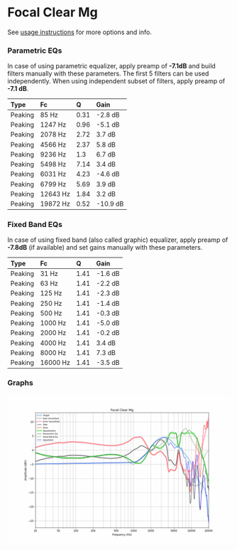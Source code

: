 # Focal Clear Mg
See [usage instructions](https://github.com/jaakkopasanen/AutoEq#usage) for more options and info.

### Parametric EQs
In case of using parametric equalizer, apply preamp of **-7.1dB** and build filters manually
with these parameters. The first 5 filters can be used independently.
When using independent subset of filters, apply preamp of **-7.1 dB**.

| Type    | Fc       |    Q | Gain     |
|:--------|:---------|:-----|:---------|
| Peaking | 85 Hz    | 0.31 | -2.8 dB  |
| Peaking | 1247 Hz  | 0.96 | -5.1 dB  |
| Peaking | 2078 Hz  | 2.72 | 3.7 dB   |
| Peaking | 4566 Hz  | 2.37 | 5.8 dB   |
| Peaking | 9236 Hz  | 1.3  | 6.7 dB   |
| Peaking | 5498 Hz  | 7.14 | 3.4 dB   |
| Peaking | 6031 Hz  | 4.23 | -4.6 dB  |
| Peaking | 6799 Hz  | 5.69 | 3.9 dB   |
| Peaking | 12643 Hz | 1.84 | 3.2 dB   |
| Peaking | 19872 Hz | 0.52 | -10.9 dB |

### Fixed Band EQs
In case of using fixed band (also called graphic) equalizer, apply preamp of **-7.8dB**
(if available) and set gains manually with these parameters.

| Type    | Fc       |    Q | Gain    |
|:--------|:---------|:-----|:--------|
| Peaking | 31 Hz    | 1.41 | -1.6 dB |
| Peaking | 63 Hz    | 1.41 | -2.2 dB |
| Peaking | 125 Hz   | 1.41 | -2.3 dB |
| Peaking | 250 Hz   | 1.41 | -1.4 dB |
| Peaking | 500 Hz   | 1.41 | -0.3 dB |
| Peaking | 1000 Hz  | 1.41 | -5.0 dB |
| Peaking | 2000 Hz  | 1.41 | -0.2 dB |
| Peaking | 4000 Hz  | 1.41 | 3.4 dB  |
| Peaking | 8000 Hz  | 1.41 | 7.3 dB  |
| Peaking | 16000 Hz | 1.41 | -3.5 dB |

### Graphs
![](./Focal%20Clear%20Mg.png)